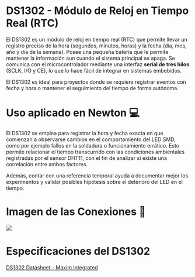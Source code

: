 # DS1302 - Módulo de Reloj en Tiempo Real (RTC)

El DS1302 es un módulo de reloj en tiempo real (RTC) que permite llevar un registro preciso de la hora (segundos, minutos, horas) y la fecha (día, mes, año y día de la semana). Posee una pequeña batería que le permite mantener la información aun cuando el sistema principal se apaga. Se comunica con el microcontrolador mediante una interfaz **serial de tres hilos** (SCLK, I/O y CE), lo que lo hace fácil de integrar en sistemas embebidos.

El DS1302 es ideal para proyectos donde se requiere registrar eventos con fecha y hora o mantener el seguimiento del tiempo de forma autónoma.

# Uso aplicado en Newton 💻

El DS1302 se emplea para registrar la hora y fecha exacta en que comienzan a observarse cambios en el comportamiento del LED SMD, como por ejemplo fallos en la soldadura o funcionamiento errático. Esto permite relacionar el tiempo transcurrido con las condiciones ambientales registradas por el sensor DHT11, con el fin de analizar si existe una correlación entre ambos factores.

Además, contar con una referencia temporal ayuda a documentar mejor los experimentos y validar posibles hipótesis sobre el deterioro del LED en el tiempo.

# Imagen de las Conexiones 📱

![](img/pinout.jpg)

# Especificaciones del DS1302

[DS1302 Datasheet - Maxim Integrated](https://datasheets.maximintegrated.com/en/ds/DS1302.pdf)
